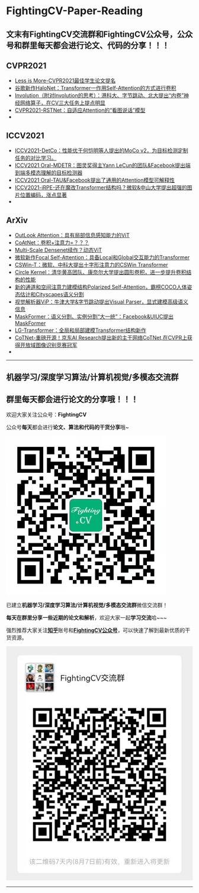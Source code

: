 # FightingCV-Paper-Reading
## 文末有FightingCV交流群和FightingCV公众号，公众号和群里每天都会进行论文、代码的分享！！！

## CVPR2021
- [Less is More-CVPR2021最佳学生论文提名](https://www.wolai.com/7MDHqTvP8PpfPQTBxB8yXZ)
- [谷歌新作HaloNet：Transformer一作用Self-Attention的方式进行卷积](https://www.wolai.com/jSDb1QASXjNX7mFK4E9KT9)
- [Involution（附对Involution的思考）：港科大、字节跳动、北大提出“内卷”神经网络算子，在CV三大任务上提点明显](https://www.wolai.com/naUBVrn89q2zwm72QNvPJM)
- [CVPR2021-RSTNet：自适应Attention的“看图说话”模型](https://www.wolai.com/3Ygjabqf3YZhy1DkbdMxFq)
- []()


## ICCV2021
- [ICCV2021-DetCo：性能优于何恺明等人提出的MoCo v2，为目标检测定制任务的对比学习。](https://www.wolai.com/3GLPjxufP2AqJC7rJ9MPQE)
- [ICCV2021 Oral-MDETR：图灵奖得主Yann LeCun的团队&Facebook提出端到端多模态理解的目标检测器](https://www.wolai.com/diUiLFE4o7wWDwDRKZ7fH4)
- [ICCV2021 Oral-TAU&Facebook提出了通用的Attention模型可解释性](https://www.wolai.com/kiRuyapqNoV4nxu9Gc75ns)
- [ICCV2021-iRPE-还在魔改Transformer结构吗？微软&中山大学提出超强的图片位置编码，涨点显著](https://www.wolai.com/oBp88NJeuVwyGsoHFQjHr6)
- []()

## ArXiv
- [OutLook Attention：具有局部信息感知能力的ViT](https://www.wolai.com/qnuqJrLfhzhZTBzvERbU64)
- [CoAtNet：卷积+注意力=？？？](https://www.wolai.com/4UxxxRTY6Ar3jw5WQ137fX)
- [Multi-Scale Densenet续作？动态ViT](https://www.wolai.com/pQ5tNnpbWdaSJgsDJpcsxv)
- [微软新作Focal Self-Attention：具备Local和Global交互能力的Transformer](https://www.wolai.com/gkKwyPCQbe4BZp8okGQ3wQ)
- [CSWin-T：微软、中科大提出十字形注意力的CSWin Transformer](https://www.wolai.com/6pouKt1fM5ukWVbA9oYF11)
- [Circle Kernel：清华黄高团队、康奈尔大学提出圆形卷积，进一步提升卷积结构的性能](https://www.wolai.com/8yw3phHkeTqYYcMLHVwx4Z)
- [新的通道和空间注意力建模结构Polarized Self-Attention，霸榜COCO人体姿态估计和Cityscapes语义分割](https://www.wolai.com/brq5HcvCBWscTs9qSXAMQT)
- [视觉解析器ViP：牛津大学&字节跳动提出Visual Parser，显式建模高级语义信息](https://www.wolai.com/iVwNhWhk9bxpLDCCbdU4YJ)
- [MaskFormer：语义分割、实例分割“大一统”：Facebook&UIUC提出MaskFormer](https://www.wolai.com/7Hw2NrCwxzBQwVqp1ExJ2f)
- [LG-Transformer：全局和局部建模Transformer结构新作](https://www.wolai.com/uWsMwQk9Mn7iFyVnXQufMt)
- [CoTNet-重磅开源！京东AI Research提出新的主干网络CoTNet,在CVPR上获得开放域图像识别竞赛冠军](https://www.wolai.com/o51BTbUnGuBTmWoS4FpTKd)
- []()


***
## **机器学习/深度学习算法/计算机视觉/多模态交流群**

## **群里每天都会进行论文的分享哦！！！**

欢迎大家关注公众号：**FightingCV**

公众号**每天**都会进行**论文、算法和代码的干货分享**哦~

![](./tmpimg/FightingCV.jpg)

已建立**机器学习/深度学习算法/计算机视觉/多模态交流群**微信交流群！

**每天在群里分享一些近期的论文和解析**，欢迎大家一起**学习交流**哈~~~


强烈推荐大家关注[**知乎**](https://www.zhihu.com/people/jason-14-58-38/posts)账号和[**FightingCV公众号**](https://mp.weixin.qq.com/s/sgNw6XFBPcD20Ef3ddfE1w)，可以快速了解到最新优质的干货资源。


![](./tmpimg/wechat.jpg)


***

